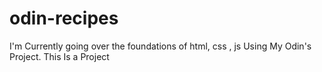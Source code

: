 # odin-recipes
I'm Currently going over the foundations of html, css , js Using My Odin's Project. This Is a Project
